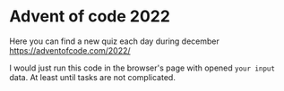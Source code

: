 # Advent of code 2022

Here you can find a new quiz each day during december https://adventofcode.com/2022/

I would just run this code in the browser's page with opened `your input` data. At least until tasks are not complicated.